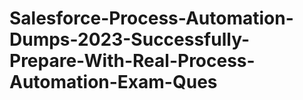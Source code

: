 # Salesforce-Process-Automation-Dumps-2023-Successfully-Prepare-With-Real-Process-Automation-Exam-Ques